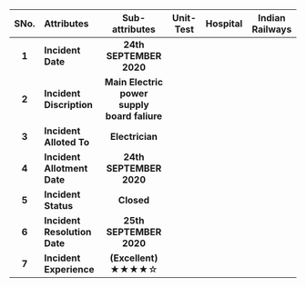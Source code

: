<!--Tables-->
| **SNo.**| **Attributes** |  **Sub-attributes** | **Unit-Test** | **Hospital**	|	**Indian Railways** |
| :---:   | :---           |   :---:             | :---:         | :---         |   :---:             |
|**1**|**Incident Date** |**24th SEPTEMBER 2020** |
|**2**| **Incident Discription** | **Main Electric power supply board faliure**|
|**3**|**Incident Alloted To** |**Electrician** |
|**4**|**Incident Allotment Date** |**24th SEPTEMBER 2020** |
|**5**|**Incident Status** |**Closed** |
|**6**|**Incident Resolution Date** |**25th SEPTEMBER 2020** |
|**7**|**Incident Experience** |**(Excellent)** ★★★★☆|
